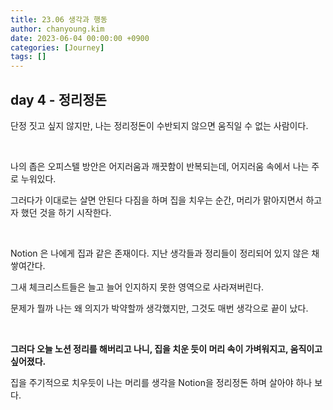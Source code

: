 ```yaml
---
title: 23.06 생각과 행동
author: chanyoung.kim
date: 2023-06-04 00:00:00 +0900
categories: [Journey]
tags: []
---
```



## day 4 - 정리정돈

단정 짓고 싶지 않지만, 나는 정리정돈이 수반되지 않으면 움직일 수 없는 사람이다.

<br/>



나의 좁은 오피스텔 방안은 어지러움과 깨끗함이 반복되는데, 어지러움 속에서 나는 주로 누워있다.

그러다가 이대로는 살면 안된다 다짐을 하며 집을 치우는 순간, 머리가 맑아지면서 하고자 했던 것을 하기 시작한다.

<br/>



Notion 은 나에게 집과 같은 존재이다. 지난 생각들과 정리들이 정리되어 있지 않은 채 쌓여간다.

그새 체크리스트들은 늘고 늘어 인지하지 못한 영역으로 사라져버린다.

문제가 뭘까 나는 왜 의지가 박약할까 생각했지만, 그것도 매번 생각으로 끝이 났다.

<br/>



**그러다 오늘 노션 정리를 해버리고 나니, 집을 치운 듯이 머리 속이 가벼워지고, 움직이고 싶어졌다.**

집을 주기적으로 치우듯이 나는 머리를 생각을 Notion을 정리정돈 하며 살아야 하나 보다.

